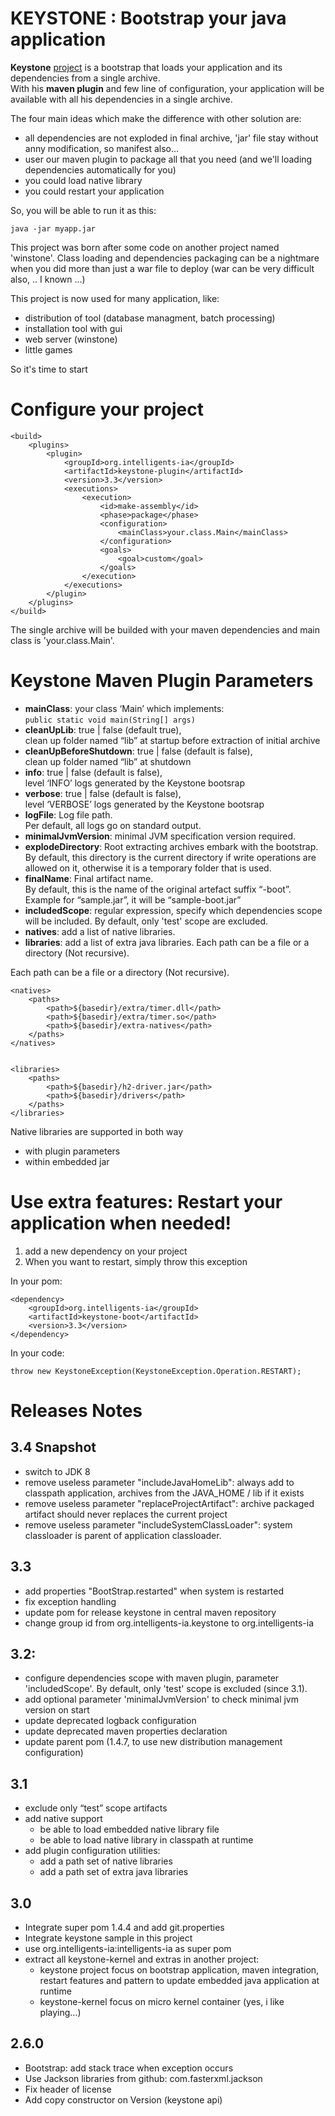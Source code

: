 KEYSTONE : Bootstrap your java application
==========================================


**Keystone** [project](http://intelligents-ia.com/index.php/category/technique/keystone "Keystone Web site") is a bootstrap that loads your application and its dependencies from a single archive.  
With his **maven plugin** and few line of configuration, your application will be available with all his dependencies in a single archive.

The four main ideas which make the difference with other solution are:

* all dependencies are not exploded in final archive, 'jar' file stay without anny modification, so manifest also...
* user our maven plugin to package all that you need (and we'll loading dependencies automatically for you) 
* you could load native library
* you could restart your application 

So, you will be able to run it as this: 

	java -jar myapp.jar


This project was born after some code on another project named 'winstone'. 
Class loading and dependencies packaging can be a nightmare when you did more than just a war file to deploy (war can be very difficult also, .. I known ...)

This project is now used for many application, like:
* distribution of tool (database managment, batch processing)
* installation tool with gui
* web server (winstone)
* little games 

So it's time to start


Configure your project
======================

	<build>
	    <plugins>
	        <plugin>
	            <groupId>org.intelligents-ia</groupId>
	            <artifactId>keystone-plugin</artifactId>
	            <version>3.3</version>
	            <executions>
	                <execution>
	                    <id>make-assembly</id>
	                    <phase>package</phase>
	                    <configuration>
	                        <mainClass>your.class.Main</mainClass>
	                    </configuration>
	                    <goals>
	                        <goal>custom</goal>
	                    </goals>
	                </execution>
	            </executions>
	        </plugin>
	    </plugins>
	</build>
	
	
The single archive will be builded with your maven dependencies and main class is 'your.class.Main'.




Keystone Maven Plugin Parameters
==================================

* **mainClass**: your class ‘Main’ which implements:  
```public static void main(String[] args) ```
* **cleanUpLib**: true | false (default true),  
clean up folder named “lib” at startup before extraction of initial archive
* **cleanUpBeforeShutdown**: true | false (default is false),  
clean up folder named “lib” at shutdown
* **info**: true | false (default is false),  
level ‘INFO’ logs generated by the Keystone bootsrap
* **verbose**: true | false (default is false),  
level ‘VERBOSE’ logs generated by the Keystone bootsrap
* **logFile**: Log file path.  
Per default, all logs go on standard output.
* **minimalJvmVersion**: minimal JVM specification version required. 
* **explodeDirectory**: Root extracting archives embark with the bootstrap.  
By default, this directory is the current directory if write operations are allowed on it, otherwise it is a temporary folder that is used.
* **finalName**: Final artifact name.  
By default, this is the name of the original artefact suffix “-boot”. Example for “sample.jar”, it will be “sample-boot.jar”
* **includedScope**: regular expression, specify which dependencies scope will be included. By default, only 'test' scope are excluded.
* **natives**: add a list of native libraries.  
* **libraries**: add a list of extra java libraries. Each path can be a file or a directory (Not recursive).


Each path can be a file or a directory (Not recursive).

	<natives>
		<paths>
			<path>${basedir}/extra/timer.dll</path>
			<path>${basedir}/extra/timer.so</path>
			<path>${basedir}/extra-natives</path>
		</paths>
	</natives>


	<libraries>
		<paths>
			<path>${basedir}/h2-driver.jar</path>
			<path>${basedir}/drivers</path>
		</paths>
	</libraries>


Native libraries are supported in both way
* with plugin parameters
* within embedded jar



Use extra features: Restart your application when needed!
=========================================================


1. add a new dependency on your project
2. When you want to restart, simply throw this exception


In your pom:

	<dependency>
		<groupId>org.intelligents-ia</groupId>
		<artifactId>keystone-boot</artifactId>
		<version>3.3</version>
	</dependency>



In your code:

	throw new KeystoneException(KeystoneException.Operation.RESTART);





Releases Notes
==============

3.4 Snapshot 
------------

* switch to JDK 8
* remove useless parameter "includeJavaHomeLib": always add to classpath application, archives from the JAVA_HOME / lib if it exists
* remove useless parameter "replaceProjectArtifact": archive packaged artifact should never replaces the current project
* remove useless parameter "includeSystemClassLoader": system classloader is parent of application classloader.
 

3.3
---

* add properties "BootStrap.restarted" when system is restarted
* fix exception handling
* update pom for release keystone in central maven repository
* change group id from org.intelligents-ia.keystone to org.intelligents-ia

3.2:
----

* configure dependencies scope with maven plugin, parameter 'includedScope'. By default, only 'test' scope is excluded (since 3.1).
* add optional parameter 'minimalJvmVersion' to check minimal jvm version on start
* update deprecated logback configuration
* update deprecated maven properties declaration
* update parent pom (1.4.7, to use new distribution management configuration)

3.1
------

* exclude only “test” scope artifacts
* add native support
    * be able to load embedded native library file
    * be able to load native library in classpath at runtime
* add plugin configuration utilities:
    * add a path set of native libraries
    * add a path set of extra java libraries

3.0
------

* Integrate super pom 1.4.4 and add git.properties
* Integrate keystone sample in this project
* use org.intelligents-ia:intelligents-ia as super pom
* extract all keystone-kernel and extras in another project:
    * keystone project focus on bootstrap application, maven integration, restart features and pattern to update embedded java application at runtime
    * keystone-kernel focus on micro kernel container (yes, i like playing…)

2.6.0
--------

* Bootstrap: add stack trace when exception occurs
* Use Jackson libraries from github: com.fasterxml.jackson
* Fix header of license
* Add copy constructor on Version (keystone api)

